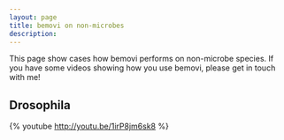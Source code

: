 ```yaml
---
layout: page
title: bemovi on non-microbes
description: 
---
```


This page show cases how bemovi performs on non-microbe species. If you have some videos
showing how you use bemovi, please get in touch with me!

## Drosophila

{% youtube http://youtu.be/1irP8jm6sk8 %}

